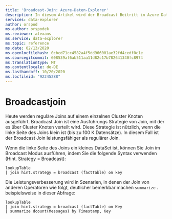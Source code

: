 ```yaml
---
title: 'Broadcast-Join: Azure-Daten-Explorer'
description: In diesem Artikel wird der Broadcast Beitritt in Azure Daten-Explorer beschrieben.
services: data-explorer
author: orspod
ms.author: orspodek
ms.reviewer: alexans
ms.service: data-explorer
ms.topic: reference
ms.date: 02/13/2020
ms.openlocfilehash: 0cbcd71cc4582a4f5dd966001ae32fd4cedf0c1e
ms.sourcegitcommit: 608539af6ab511aa11d82c17b782641340fc8974
ms.translationtype: MT
ms.contentlocale: de-DE
ms.lasthandoff: 10/20/2020
ms.locfileid: "92245288"
---
```

# <a name="broadcast-join"></a>Broadcastjoin

Heute werden reguläre Joins auf einem einzelnen Cluster Knoten ausgeführt.
Broadcast Join ist eine Ausführungs Strategie von Join, mit der es über Cluster Knoten verteilt wird. Diese Strategie ist nützlich, wenn die linke Seite des Joins klein ist (bis zu 100 K Datensätze). In diesem Fall ist der Broadcast Join leistungsfähiger als regulärer Join.

Wenn die linke Seite des Joins ein kleines DataSet ist, können Sie Join im Broadcast Modus ausführen, indem Sie die folgende Syntax verwenden (Hint. Strategy = Broadcast):

```kusto
lookupTable 
| join hint.strategy = broadcast (factTable) on key
```

Die Leistungsverbesserung wird in Szenarien, in denen der Join von anderen Operatoren wie folgt, deutlicher bemerkbar machen `summarize` . beispielsweise in dieser Abfrage:

```kusto
lookupTable 
| join hint.strategy = broadcast (factTable) on Key
| summarize dcount(Messages) by Timestamp, Key
```